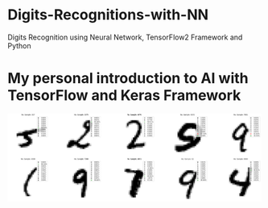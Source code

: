 # Digits-Recognitions-with-NN
Digits Recognition using Neural Network, TensorFlow2 Framework and Python

# My personal introduction to AI with TensorFlow and Keras Framework

![alt text](/example-test-results/example1.PNG)
